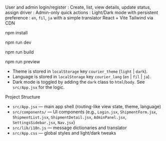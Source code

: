  User and admin login/register
: Create, list, view details, update status, assign driver
: Admin-only quick actions
: Light/Dark mode with persistent preference
: `en`, `fil`, `ja` with a simple translator
 React + Vite
Tailwind via CDN 

   npm install
  
   npm run dev
   
   npm run build

   npm run preview
   
- Theme is stored in `localStorage` key `courier_theme` (`light` | `dark`).
- Language is stored in `localStorage` key `courier_lang` (`en` | `fil` | `ja`).
- Dark mode is toggled by adding the `dark` class to `html`/`body`. See `src/App.jsx` for the logic.

Project Structure
- `src/App.jsx` — main app shell (routing-like view state, theme, language)
- `src/components/` — UI components (e.g., `Login.jsx`, `ShipmentForm.jsx`, `ShipmentList.jsx`, `ShipmentDetail.jsx`, `AdminPanel.jsx`, `SettingsSidebar.jsx`, `Nav.jsx`)
- `src/lib/i18n.js` — message dictionaries and translator
- `src/App.css` — global styles and light/dark tweaks



